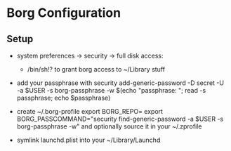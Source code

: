 # Borg Configuration

## Setup

* system preferences -> security -> full disk access:
  * /bin/sh!? to grant borg access to ~/Library stuff 
* add your passphrase with
    security add-generic-password -D secret -U -a $USER -s borg-passphrase -w $(echo "passphrase: "; read -s passphrase; echo $passphrase)
* create ~/.borg-profile
    export BORG_REPO=<your repo>
    export BORG_PASSCOMMAND="security find-generic-password -a $USER -s borg-passphrase -w"
  and optionally source it in your ~/.zprofile

* symlink launchd.plist into your ~/Library/Launchd


